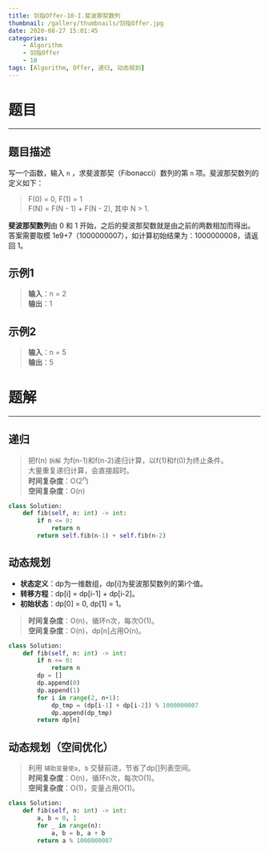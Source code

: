 ```yaml
---
title: 剑指Offer-10-I.斐波那契数列
thumbnail: /gallery/thumbnails/剑指Offer.jpg
date: 2020-08-27 15:01:45
categories:
    - Algorithm  
    - 剑指Offer  
    - 10
tags: [Algorithm, Offer, 递归, 动态规划]
---
```


# 题目
---
## 题目描述
写一个函数，输入 `n` ，求斐波那契（Fibonacci）数列的第 `n` 项。斐波那契数列的定义如下：  
> F(0) = 0,   F(1) = 1  
> F(N) = F(N - 1) + F(N - 2), 其中 N > 1.  

**斐波那契数列**由 0 和 1 开始，之后的斐波那契数就是由之前的两数相加而得出。  
答案需要取模 1e9+7（1000000007），如计算初始结果为：1000000008，请返回 1。
<!-- more -->

## 示例1
> **输入**：n = 2  
> **输出**：1

## 示例2
> **输入**：n = 5  
> **输出**：5

# 题解
---
## 递归
> 把f(n) `拆解` 为f(n-1)和f(n-2)递归计算，以f(1)和f(0)为终止条件。  
> 大量重复递归计算，会直接超时。  
> **时间复杂度**：O($2^n$)  
> **空间复杂度**：O(n)

```python
class Solution:
    def fib(self, n: int) -> int:
        if n <= 0:
            return n
        return self.fib(n-1) + self.fib(n-2)
```

## 动态规划
- **状态定义**：dp为一维数组，dp[i]为斐波那契数列的第i个值。  
- **转移方程**：dp[i] = dp[i-1] + dp[i-2]。  
- **初始状态**：dp[0] = 0, dp[1] = 1。

> **时间复杂度**：O(n)，循环n次，每次O(1)。  
> **空间复杂度**：O(n)，dp[n]占用O(n)。

```python
class Solution:
    def fib(self, n: int) -> int:
        if n <= 0:
            return n
        dp = []
        dp.append(0)
        dp.append(1)
        for i in range(2, n+1):
            dp_tmp = (dp[i-1] + dp[i-2]) % 1000000007
            dp.append(dp_tmp)
        return dp[n]
```

## 动态规划（空间优化）
> 利用 `辅助变量使a, b` 交替前进，节省了dp[]列表空间。  
> **时间复杂度**：O(n)，循环n次，每次O(1)。  
> **空间复杂度**：O(1)，变量占用O(1)。

```python
class Solution:
    def fib(self, n: int) -> int:
        a, b = 0, 1
        for _ in range(n):
            a, b = b, a + b
        return a % 1000000007
```

